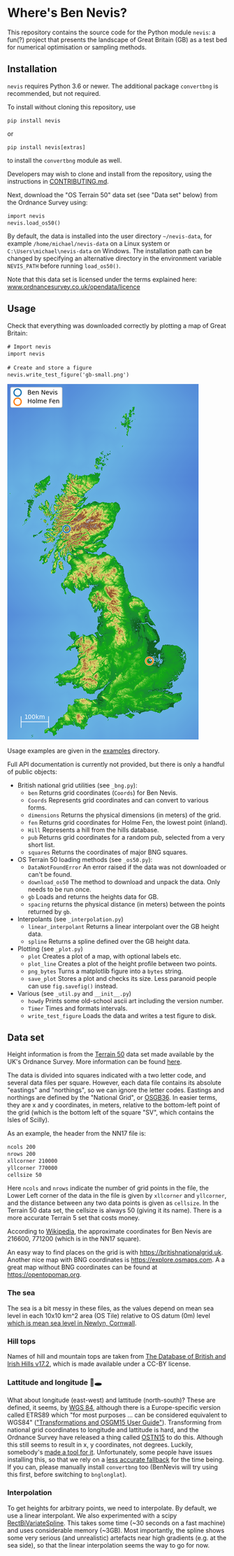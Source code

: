 # Where's Ben Nevis?

This repository contains the source code for the Python module `nevis`: a fun(?) project that presents the landscape of Great Britain (GB) as a test bed for numerical optimisation or sampling methods.

## Installation

`nevis` requires Python 3.6 or newer.
The additional package `convertbng` is recommended, but not required.

To install without cloning this repository, use
```
pip install nevis
```
or
```
pip install nevis[extras]
```
to install the `convertbng` module as well.

Developers may wish to clone and install from the repository, using the instructions in [CONTRIBUTING.md](./CONTRIBUTING.md).

Next, download the "OS Terrain 50" data set (see "Data set" below) from the Ordnance Survey using:
```
import nevis
nevis.load_os50()
```
By default, the data is installed into the user directory `~/nevis-data`, for example `/home/michael/nevis-data` on a Linux system or `C:\Users\michael\nevis-data` on Windows.
The installation path can be changed by specifying an alternative directory in the environment variable `NEVIS_PATH` before running `load_os50()`.


Note that this data set is licensed under the terms explained here: www.ordnancesurvey.co.uk/opendata/licence

## Usage

Check that everything was downloaded correctly by plotting a map of Great Britain:

```
# Import nevis
import nevis

# Create and store a figure
nevis.write_test_figure('gb-small.png')
```

![Downscaled map of GB](gb-small.png)

Usage examples are given in the [examples](./examples) directory.

Full API documentation is currently not provided, but there is only a handful of public objects:

- British national grid utilities (see `_bng.py`):
  - `ben` Returns grid coordinates (`Coords`) for Ben Nevis.
  - `Coords` Represents grid coordinates and can convert to various forms.
  - `dimensions` Returns the physical dimensions (in meters) of the grid.
  - `fen` Returns grid coordinates for Holme Fen, the lowest point (inland).
  - `Hill` Represents a hill from the hills database.
  - `pub` Returns grid coordinates for a random pub, selected from a very short list.
  - `squares` Returns the coordinates of major BNG squares.
- OS Terrain 50 loading methods (see `_os50.py`):
  - `DataNotFoundError` An error raised if the data was not downloaded or can't be found.
  - `download_os50` The method to download and unpack the data. Only needs to be run once.
  - `gb` Loads and returns the heights data for GB.
  - `spacing` returns the physical distance (in meters) between the points returned by `gb`.
- Interpolants (see `_interpolation.py`)
  - `linear_interpolant` Returns a linear interpolant over the GB height data.
  - `spline` Returns a spline defined over the GB height data.
- Plotting (see `_plot.py`)
  - `plot` Creates a plot of a map, with optional labels etc.
  - `plot_line` Creates a plot of the height profile between two points.
  - `png_bytes` Turns a matplotlib figure into a `bytes` string.
  - `save_plot` Stores a plot and checks its size. Less paranoid people can use `fig.savefig()` instead.
- Various (see `_util.py` and `__init__.py`)
  - `howdy` Prints some old-school ascii art including the version number.
  - `Timer` Times and formats intervals.
  - `write_test_figure` Loads the data and writes a test figure to disk.

## Data set

Height information is from the [Terrain 50](https://osdatahub.os.uk/downloads/open/Terrain50) data set made available by the UK's Ordnance Survey.
More information can be found [here](https://www.ordnancesurvey.co.uk/business-government/tools-support/terrain-50-support).

The data is divided into squares indicated with a two letter code, and several data files per square.
However, each data file contains its absolute "eastings" and "northings", so we can ignore the letter codes.
Eastings and northings are defined by the "National Grid", or [OSGB36](https://en.wikipedia.org/wiki/Ordnance_Survey_National_Grid).
In easier terms, they are x and y coordinates, in meters, relative to the bottom-left point of the grid (which is the bottom left of the square "SV", which contains the Isles of Scilly).

As an example, the header from the NN17 file is:

```
ncols 200
nrows 200
xllcorner 210000
yllcorner 770000
cellsize 50
```

Here ``ncols`` and ``nrows`` indicate the number of grid points in the file,
the Lower Left corner of the data in the file is given by `xllcorner` and `yllcorner`,
and the distance between any two data points is given as `cellsize`.
In the Terrain 50 data set, the cellsize is always 50 (giving it its name).
There is a more accurate Terrain 5 set that costs money.

According to [Wikipedia](https://en.wikipedia.org/wiki/Ordnance_Survey_National_Grid#Grid_digits), the approximate coordinates for Ben Nevis are 216600, 771200 (which is in the NN17 square).

An easy way to find places on the grid is with https://britishnationalgrid.uk.
Another nice map with BNG coordinates is https://explore.osmaps.com.
A a great map without BNG coordinates can be found at https://opentopomap.org.

### The sea

The sea is a bit messy in these files, as the values depend on mean sea level in each 10x10 km^2 area (OS Tile) relative to OS datum (0m) level [which is mean sea level in Newlyn, Cornwall](https://en.wikipedia.org/wiki/Ordnance_datum).

### Hill tops

Names of hill and mountain tops are taken from [The Database of British and Irish Hills v17.2](http://www.hills-database.co.uk), which is made available under a CC-BY license.

### Lattitude and longitude 🐇🕳️

What about longitude (east-west) and lattitude (north-south)?
These are defined, it seems, by [WGS 84](https://en.wikipedia.org/wiki/World_Geodetic_System#WGS84), although there is a Europe-specific version called ETRS89 which "for most purposes ... can be considered equivalent to WGS84" (["Transformations and OSGM15 User Guide"](https://www.ordnancesurvey.co.uk/business-government/tools-support/os-net/for-developers)).
Transforming from national grid coordinates to longitude and lattitude is hard, and the Ordnance Survey have released a thing called [OSTN15](https://www.ordnancesurvey.co.uk/business-government/tools-support/os-net/for-developers) to do this.
Although this still seems to result in x, y coordinates, not degrees.
Luckily, somebody's [made a tool for it](https://github.com/urschrei/convertbng).
Unfortunately, some people have issues installing this, so that we rely on a [less accurate fallback](https://github.com/MichaelClerx/bnglonlat) for the time being.
If you can, please manually install `convertbng` too (BenNevis will try using this first, before switching to `bnglonglat`).

### Interpolation

To get heights for arbitrary points, we need to interpolate.
By default, we use a linear interpolant.
We also experimented with a scipy [RectBiVariateSpline](https://docs.scipy.org/doc/scipy/reference/reference/generated/scipy.interpolate.RectBivariateSpline.html).
This takes some time (~30 seconds on a fast machine) and uses considerable memory (~3GB).
Most importantly, the spline shows some very serious (and unrealistic) artefacts near high gradients (e.g. at the sea side), so that the linear interpolation seems the way to go for now.

